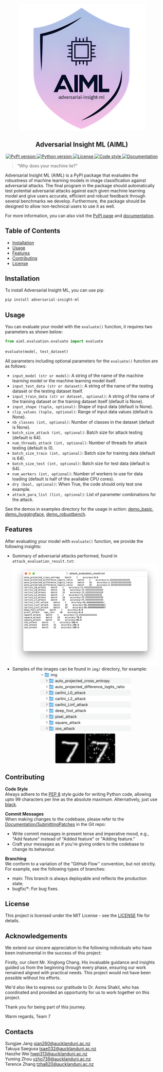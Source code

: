 <p align="center">
  <a href="https://uoa-compsci399-s2-2023.github.io/capstone-project-team-7/">
    <img
      src="./_static/logo.png"
      alt="AIML Logo"
      style="
        width: 418px;
        height: 418px;
        max-width: 100%;
        height: auto;
      "
    >
  </a>
</p>

<h2 align="center">Adversarial Insight ML (AIML)</h2>

<p align="center">
  <a href="https://pypi.org/project/adversarial-insight-ml/">
    <img src="https://badge.fury.io/py/adversarial-insight-ml.svg" alt="PyPI version" />
  </a>
 <a href="https://www.python.org/downloads/">
    <img src="https://img.shields.io/badge/python-3.9-blue.svg" alt="Python version" />
  </a>
  <a href="https://opensource.org/licenses/MIT">
    <img src="https://img.shields.io/badge/license-MIT-blue.svg" alt="License"
  </a>
  <a href="https://github.com/psf/black">
    <img src="https://img.shields.io/badge/code%20style-black-000000.svg" alt="Code style" />
  </a>
  <a href="https://uoa-compsci399-s2-2023.github.io/capstone-project-team-7/">
    <img src="https://img.shields.io/badge/Documentation-Click%20Here-blue.svg" alt="Documentation" />
  </a>
</p>

> “Why does your machine lie?”

Adversarial Insight ML (AIML) is a PyPI package that evaluates the robustness of machine learning models in image classification against adversarial attacks. The final program in the package should automatically test potential adversarial attacks against each given machine learning model and give users accurate, efficient and robust feedback through several benchmarks we develop. Furthermore, the package should be designed to allow non-technical users to use it as well.

For more information, you can also visit the [PyPI page](https://pypi.org/project/adversarial-insight-ml/) and [documentation](https://uoa-compsci399-s2-2023.github.io/capstone-project-team-7/).

## Table of Contents

- [Installation](#installation)
- [Usage](#usage)
- [Features](#features)
- [Contributing](#contributing)
- [License](#license)

## Installation

To install Adversarial Insight ML, you can use pip:

```bash
pip install adversarial-insight-ml
```

## Usage

You can evaluate your model with the `evaluate()` function, it requires two
parameters as shown below:

```python
from aiml.evaluation.evaluate import evaluate

evaluate(model, test_dataset)
```

All parameters including optional parameters for the `evaluate()` function are
as follows:

- `input_model (str or model)`: A string of the name of the machine learning model or the machine learning model itself.
- `input_test_data (str or dataset)`: A string of the name of the testing dataset or the testing dataset itself.
- `input_train_data (str or dataset, optional)`: A string of the name of the training dataset or the training dataset itself (default is None).
- `input_shape (tuple, optional)`: Shape of input data (default is None).
- `clip_values (tuple, optional)`: Range of input data values (default is None).
- `nb_classes (int, optional)`: Number of classes in the dataset (default is None).
- `batch_size_attack (int, optional)`: Batch size for attack testing (default is 64).
- `num_threads_attack (int, optional)`: Number of threads for attack testing (default is 0).
- `batch_size_train (int, optional)`: Batch size for training data (default is 64).
- `batch_size_test (int, optional)`: Batch size for test data (default is 64).
- `num_workers (int, optional)`: Number of workers to use for data loading (default is half of the available CPU cores).
- `dry (bool, optional)`: When True, the code should only test one example.
- `attack_para_list (list, optional)`: List of parameter combinations for the attack.

See the demos in examples directory for the usage in action:
[demo_basic](examples/demo_basic.ipynb),
[demo_huggingface](examples/demo_huggingface.ipynb),
[demo_robustbench](examples/demo_robustbench.ipynb).

## Features

After evaluating your model with `evaluate()` function, we provide
the following insights:

- Summary of adversarial attacks performed, found in `attack_evaluation_result.txt`:
  ![Alt text](_static/evaluation_example.png)
- Samples of the images can be found in `img/` directory, for example:
  <div style="text-align: center;">
    <img src="_static/img_overview.png" alt="Alt text" width="300" height="200">
    <img src="_static/image_sample.png" alt="Alt text" width="200" height="100">
  </div>



## Contributing

**Code Style**  
Always adhere to the [PEP 8](https://www.python.org/dev/peps/pep-0008/) style guide for writing Python code, allowing upto 99 characters per line as the absolute maximum. Alternatively, just use [black](https://github.com/psf/black).

**Commit Messages**  
When making changes to the codebase, please refer to the [Documentation/SubmittingPatches](https://git.kernel.org/pub/scm/git/git.git/tree/Documentation/SubmittingPatches?h=v2.36.1#n181) in the Git repo:

- Write commit messages in present tense and imperative mood, e.g., "Add feature" instead of "Added feature" or "Adding feature."
- Craft your messages as if you're giving orders to the codebase to change its behaviour.

**Branching**  
We conform to a variation of the "GitHub Flow'' convention, but not strictly. For example, see the following types of branches:

- main: This branch is always deployable and reflects the production state.
- bugfix/\*: For bug fixes.

## License

This project is licensed under the MIT License - see the [LICENSE](LICENSE) file for details.

## Acknowledgements

We extend our sincere appreciation to the following individuals who have been instrumental in the success of this project:

Firstly, our client Mr. Xinglong Chang. His invaluable guidance and insights guided us from the beginning through every phase, ensuring our work remained aligned with practical needs. This project would not have been possible without his efforts.

We'd also like to express our gratitude to Dr. Asma Shakil, who has coordinated and provided an opportunity for us to work together on this project.

Thank you for being part of this journey.

Warm regards,
Team 7

## Contacts

Sungjae Jang sjan260@aucklanduni.ac.nz  
Takuya Saegusa tsae032@aucklanduni.ac.nz  
Haozhe Wei hwei313@aucklanduni.ac.nz  
Yuming Zhou yzho739@aucklanduni.ac.nz  
Terence Zhang tzha820@aucklanduni.ac.nz
